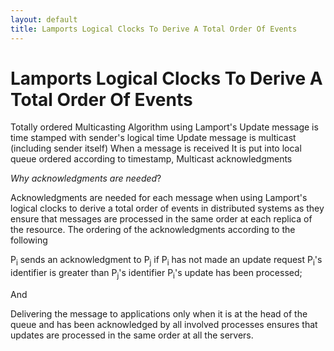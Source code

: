 ```yaml
---
layout: default
title: Lamports Logical Clocks To Derive A Total Order Of Events
---
```



# Lamports Logical Clocks To Derive A Total Order Of Events

Totally ordered Multicasting Algorithm using Lamport&#39;s
Update message is time stamped with sender&#39;s logical time
Update message is multicast (including sender itself)
When a message is received It is put into local queue ordered according to timestamp, Multicast acknowledgments

_Why_ _acknowledgments_ _are needed_?

Acknowledgments are needed for each message when using Lamport&#39;s logical clocks to derive a total order of events in distributed systems as they ensure that messages are processed in the same order at each replica of the resource. The ordering of the acknowledgments according to the following

P<sub>i</sub> sends an acknowledgment to P<sub>j</sub> if
P<sub>i</sub> has not made an update request
P<sub>i</sub>&#39;s identifier is greater than P<sub>j</sub>&#39;s identifier P<sub>i</sub>&#39;s update has been processed;

And

Delivering the message to applications only when it is at the head of the queue and has been acknowledged by all involved processes ensures that updates are processed in the same order at all the servers.
